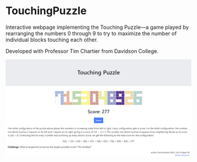 # TouchingPuzzle
Interactive webpage implementing the Touching Puzzle—a game played by rearranging the numbers 0 through 9 to try to maximize the number of individual blocks touching each other.

Developed with Professor Tim Chartier from Davidson College.

![Screenshot](screenshot_01.png)
